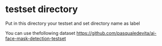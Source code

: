 # testset directory

Put in this directory your testset and set directory name as label

You can use thefollowing dataset https://github.com/pasqualedevita/ai-face-mask-detection-testset
